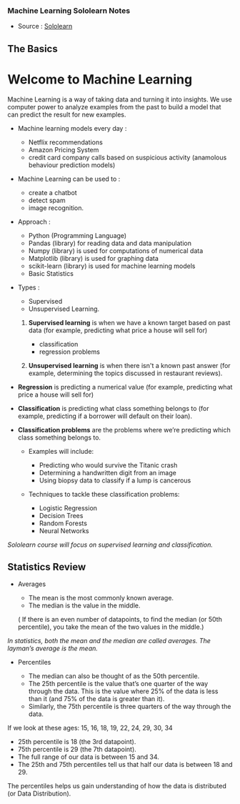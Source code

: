 
### Machine Learning Sololearn Notes

* Source : [Sololearn](https://www.sololearn.com/learning/1094)

## The Basics

# Welcome to Machine Learning

Machine Learning is a way of taking data and turning it into insights.
We use computer power to analyze examples from the past to build a model that can predict the result for new examples.

- Machine learning models every day : 
   * Netflix recommendations 
   * Amazon Pricing System 
   * credit card company calls based on suspicious activity (anamolous behaviour prediction models)

- Machine Learning can be used to :
   * create a chatbot
   * detect spam 
   * image recognition.

- Approach : 
   * Python (Programming Language)
   * Pandas (library) for reading data and data manipulation
   * Numpy (library) is used for computations of numerical data
   * Matplotlib (library) is used for graphing data
   * scikit-learn (library) is used for machine learning models
   * Basic Statistics

- Types : 
   * Supervised 
   * Unsupervised Learning. 
   
   1. **Supervised learning** is when we have a known target based on past data (for example, predicting what price a house will sell for) 
      * classification 
      * regression problems
   
   2. **Unsupervised learning** is when there isn't a known past answer (for example, determining the topics discussed in restaurant reviews).

- **Regression** is predicting a numerical value (for example, predicting what price a house will sell for) 
- **Classification** is predicting what class something belongs to (for example, predicting if a borrower will default on their loan).

- **Classification problems** are the problems where we’re predicting which class something belongs to.
   * Examples will include:
      * Predicting who would survive the Titanic crash
      * Determining a handwritten digit from an image
      * Using biopsy data to classify if a lump is cancerous

   * Techniques to tackle these classification problems: 
      * Logistic Regression
      * Decision Trees
      * Random Forests
      * Neural Networks

 *Sololearn course will focus on supervised learning and classification.*

 ## Statistics Review

 - Averages
   * The mean is the most commonly known average.
   * The median is the value in the middle. 

   ( If there is an even number of datapoints, to find the median (or 50th percentile), you take the mean of the two values in the middle.)

*In statistics, both the mean and the median are called averages. The layman’s average is the mean.*

- Percentiles

   * The median can also be thought of as the 50th percentile. 
   * The 25th percentile is the value that’s one quarter of the way through the data. This is the value where 25% of the data is less than it (and 75% of the data is greater than it).
   * Similarly, the 75th percentile is three quarters of the way through the data. 

If we look at these ages:
15, 16, 18, 19, 22, 24, 29, 30, 34 

   * 25th percentile is 18 (the 3rd datapoint).
   * 75th percentile is 29 (the 7th datapoint).                          
   * The full range of our data is between 15 and 34. 
   * The 25th and 75th percentiles tell us that half our data is between 18 and 29. 

The percentiles helps us gain understanding of how the data is distributed (or Data Distribution).



